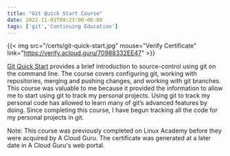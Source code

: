 ```yaml
---
title: "Git Quick Start Course"
date: 2022-11-01T09:23:00-06:00
tags: ['git','Continuing Education']
---
```


{{< img src="/certs/git-quick-start.jpg" mouse="Verify Certificate" link="https://verify.acloud.guru/70988332EE47" >}}

[Git Quick Start](https://acloudguru.com/course/git-quick-start) provides a brief introduction to source-control using git on the command line. The course covers configuring git, working with repositories, merging and pushing changes, and working with git branches. This course was valuable to me because it provided the information to allow me to start using git to track my personal projects. Using git to track my personal code has allowed to learn many of git’s advanced features by doing. Since completing this course, I have begun tracking all the code for my personal projects in git.

Note: This course was previously completed on Linux Academy before they were acquired by A Cloud Guru. The certificate was generated at a later date in A Cloud Guru's web portal.
